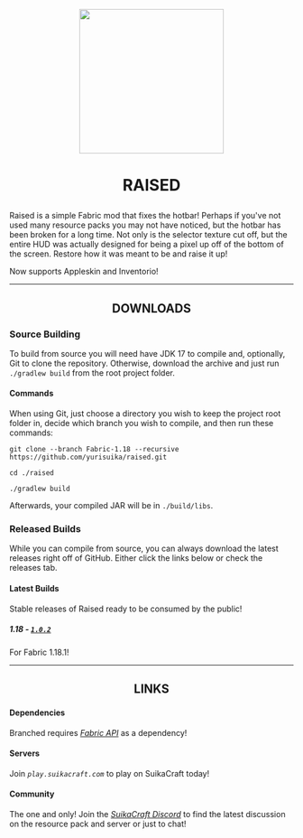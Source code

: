 <p align="center"><img src="https://github.com/yurisuika/Raised/blob/Fabric-1.18/src/main/resources/assets/raised/icon.png?raw=true" width="256" height="256"></p>

# <p align="center">RAISED</p>

Raised is a simple Fabric mod that fixes the hotbar! Perhaps if you've not used many resource packs you may not have noticed, but the hotbar has been broken for a long time. Not only is the selector texture cut off, but the entire HUD was actually designed for being a pixel up off of the bottom of the screen. Restore how it was meant to be and raise it up!

Now supports Appleskin and Inventorio!

---

## <p align="center">DOWNLOADS</p>

### Source Building

To build from source you will need have JDK 17 to compile and, optionally, Git to clone the repository. Otherwise, download the archive and just run `./gradlew build` from the root project folder.

#### Commands

When using Git, just choose a directory you wish to keep the project root folder in, decide which branch you wish to compile, and then run these commands:

```shell script
git clone --branch Fabric-1.18 --recursive https://github.com/yurisuika/raised.git

cd ./raised

./gradlew build
```

Afterwards, your compiled JAR will be in `./build/libs`.

### Released Builds

While you can compile from source, you can always download the latest releases right off of GitHub. Either click the links below or check the releases tab.

#### Latest Builds

Stable releases of Raised ready to be consumed by the public!

##### 1.18 - [*`1.0.2`*](https://github.com/yurisuika/Raised/releases/download/1.0.2/raised-1.18.1-1.0.2.jar)

For Fabric 1.18.1!


---

## <p align="center">LINKS</p>

#### Dependencies

Branched requires *[Fabric API](https://www.curseforge.com/minecraft/mc-mods/fabric-api)* as a dependency!

#### Servers

Join *`play.suikacraft.com`* to play on SuikaCraft today!

#### Community

The one and only! Join the *[SuikaCraft Discord](https://discord.gg/0zdNEkQle7Qg9C1H)* to find the latest discussion on the resource pack and server or just to chat!
